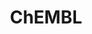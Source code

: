 ---
bigquery: https://console.cloud.google.com/bigquery?p=patents-public-data&d=ebi_chembl&page=dataset
citation: '"The ChEMBL database in 2017." Anna Gaulton, Anne Hersey, Michał Nowotka,
  A Patrícia Bento, Jon Chambers, David Mendez, Prudence Mutowo, Francis Atkinson,
  Louisa J Bellis, Elena Cibrián-Uhalte, Mark Davies, Nathan Dedman, Anneli Karlsson,
  María Paula Magariños, John P Overington, George Papadatos, Ines Smit, Andrew R
  Leach Nucleic acids Research (2017) 45 (Database Issue), D945-D954'
contributors: European Bioinformatics Institute
cost: None
description: ChEMBL Data is a manually curated database of small molecules used in
  drug discovery, including information about existing patented drugs.
documentation: 'schema: https://www.ebi.ac.uk/chembl/db_schema


  '
last_edit: 04/11/2022, 08:31:41
location: https://console.cloud.google.com/marketplace/product/google_patents_public_datasets/chembl
maintained_by: EMBL-EBI, an outstation of European Molecular Biology Laboratory
related_publications: '

  ChEMBL: towards direct deposition of bioassay data.


  Mendez D, Gaulton A, Bento AP, Chambers J, De Veij M, Félix E, Magariños MP, Mosquera
  JF, Mutowo P, Nowotka M, Gordillo-Marañón M, Hunter F, Junco L, Mugumbate G, Rodriguez-Lopez
  M, Atkinson F, Bosc N, Radoux CJ, Segura-Cabrera A, Hersey A, Leach AR.


  — Nucleic Acids Res. 2019; 47(D1):D930-D940. doi: 10.1093/nar/gky1075

  '
schema_fields:
- authors
- assay_type
- indref_id
- qed_weighted
- smarts
- metref_id
- idx
- sequence
- standard_value
- drug_substance_flag
- qudt_units
- num_alerts
- ass_cls_map_id
- usan_year
- withdrawn_flag
- chebi_par_id
- cell_id
- l4
- standard_flag
- type
- assay_desc
- prod_pat_id
- indication_class
- orig_description
- component_type
- disease_efficacy
- bei
- protein_class_desc
- relationship
- alogp
- potential_duplicate
- aromatic_rings
- withdrawn_class
- confidence_score
- selectivity_comment
- acd_logd
- submission_date
- definition
- level3_description
- species_group_flag
- product_id
- bao_endpoint
- who_extra
- black_box_warning
- domain_description
- withdrawn_year
- withdrawn_reason
- hba_lipinski
- company
- l2
- job_id
- usan_stem
- assay_cell_type
- comp_class_id
- ref_id
- standard_inchi_key
- mol_irac_id
- downgraded
- innovator_company
- published_relation
- related_tid
- label
- activity_id
- cx_most_apka
- l7
- last_page
- metabolite_record_id
- patent_id
- mol_frac_id
- lle
- publication_number
- data_validity_comment
- psa
- isoform
- site_id
- smid
- year
- mw_monoisotopic
- heavy_atoms
- parent_molregno
- first_in_class
- mol_atc_id
- relationship_type
- max_phase
- tid
- cell_description
- warnref_id
- ridx
- compd_id
- le
- src_assay_id
- assay_category
- pref_name
- mc_tax_id
- active_ingredient
- as_id
- mc_target_name
- ddd_admr
- dosage_form
- targcomp_id
- l6
- withdrawn_country
- num_ro5_violations
- hba
- patent_expire_date
- mesh_id
- standard_relation
- strength
- warning_type
- priority
- acd_logp
- cell_source_tax_id
- irac_class_id
- binding_site_comment
- go_id
- last_active
- class_type
- stem_class
- target_mapping
- pubmed_id
- target_desc
- patent_use_code
- ddd_comment
- entity_id
- standard_text_value
- parameter_value
- trade_name
- level3
- variant_id
- ddd_value
- action_type
- toid
- entity_type
- bto_id
- domain_type
- major_class
- description
- src_short_name
- normal_range_max
- ro3_pass
- ref_type
- mol_hrac_id
- site_name
- confidence
- applicant_full_name
- curated_by
- protein_class_id
- doc_id
- parenteral
- short_name
- l1
- relationship_desc
- parent_type
- journal
- hrac_code
- creation_date
- assay_tissue
- l5
- aspect
- prodrug
- molecular_mechanism
- drug_product_flag
- src_compound_id
- db_version
- source
- level2
- comments
- co_stem_id
- ddd_units
- parent_id
- ap_id
- oral
- level2_description
- text_value
- cx_logd
- route
- tbl
- updated_by
- doc_type
- first_page
- pathway_key
- topical
- approval_date
- subgroup
- mw_freebase
- max_phase_for_ind
- direct_interaction
- normal_range_min
- warning_year
- patent_no
- homologue
- chirality
- oc_id
- formulation_id
- set_name
- mc_target_type
- standard_type
- cell_name
- met_id
- volume
- cx_most_bpka
- drugind_id
- full_mwt
- canonical_smiles
- assay_subcellular_fraction
- compsyn_id
- activity_comment
- pathway_id
- level4
- end_position
- ingredient
- prediction_method
- targrel_id
- rtb
- alert_set_id
- issue
- cl_lincs_id
- chembl_id
- cell_source_tissue
- l3
- published_type
- mechanism_comment
- updated_on
- status
- atc_code
- src_id
- acd_most_bpka
- relation
- frac_class_id
- db_source
- protclasssyn_id
- version
- target_type
- first_approval
- enzyme_tid
- mechanism_of_action
- activity_count
- value
- efo_term
- level4_description
- predbind_id
- assay_id
- full_molformula
- warning_description
- molecule_type
- tissue_id
- title
- name
- assay_test_type
- bao_id
- met_comment
- upper_value
- drug_record_id
- mecref_id
- molregno
- warning_id
- ad_type
- assay_strain
- log_id
- structure_type
- molsyn_id
- met_conversion
- cpd_str_alert_id
- cell_ontology_id
- level5
- delist_flag
- availability_type
- protein_class_synonym
- country
- src_description
- warning_country
- level1_description
- efo_id
- assay_tax_id
- compound_key
- published_value
- active_molregno
- level1
- annotation
- warning_class
- cellosaurus_id
- standard_units
- result_flag
- clo_id
- accession
- domain_name
- parameter_type
- molecular_species
- caloha_id
- therapeutic_flag
- biocomp_id
- synonyms
- tax_id
- abstract
- mesh_heading
- ref_url
- assay_source
- inorganic_flag
- frac_code
- sequence_md5sum
- usan_stem_definition
- assay_organism
- mec_id
- assay_param_id
- standard_upper_value
- natural_product
- cx_logp
- mc_organism
- record_id
- ddd_id
- doi
- research_stem
- stat
- rgid
- organism
- actsm_id
- domain_id
- tid_fixed
- res_stem_id
- l8
- helm_notation
- bao_format
- mc_target_accession
- curation_comment
- usan_substem
- units
- stem
- acd_most_apka
- source_domain_id
- who_name
- class_level
- path
- enzyme_name
- alert_id
- alert_name
- previous_company
- uberon_id
- polymer_flag
- parent_go_id
- sitecomp_id
- hbd_lipinski
- dosed_ingredient
- cell_source_organism
- uo_units
- component_id
- mutation
- pchembl_value
- component_synonym
- irac_code
- sei
- syn_type
- hrac_class_id
- num_lipinski_ro5_violations
- usan_stem_id
- aidx
- substrate_record_id
- compound_name
- comp_go_id
- published_units
- nda_type
- std_act_id
- site_residues
- start_position
- hbd
- standard_inchi
- assay_class_id
- molfile
- cidx
shortname: chembl
tags:
- biotechnology
- health
- chemical
- bioinformatics
- medical
terms_of_use: CC BY-SA 3.0
title: ChEMBL
uuid: e232a192-965c-4ec9-904c-155b6dfe56c5
---